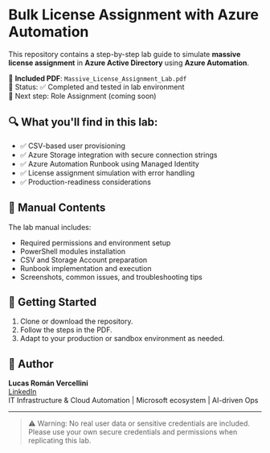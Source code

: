 # Bulk License Assignment with Azure Automation

This repository contains a step-by-step lab guide to simulate **massive license assignment** in **Azure Active Directory** using **Azure Automation**.

📄 **Included PDF**: `Massive_License_Assignment_Lab.pdf`  
🧪 Status: ✅ Completed and tested in lab environment  
🔧 Next step: Role Assignment (coming soon)

## 🔍 What you'll find in this lab:

- ✅ CSV-based user provisioning
- ✅ Azure Storage integration with secure connection strings
- ✅ Azure Automation Runbook using Managed Identity
- ✅ License assignment simulation with error handling
- ✅ Production-readiness considerations

## 📘 Manual Contents

The lab manual includes:
- Required permissions and environment setup
- PowerShell modules installation
- CSV and Storage Account preparation
- Runbook implementation and execution
- Screenshots, common issues, and troubleshooting tips

## 🚀 Getting Started

1. Clone or download the repository.
2. Follow the steps in the PDF.
3. Adapt to your production or sandbox environment as needed.

## 📎 Author

**Lucas Román Vercellini**  
[LinkedIn](https://www.linkedin.com/in/lucas-vercellini/)  
IT Infrastructure & Cloud Automation | Microsoft ecosystem | AI-driven Ops

---

> ⚠️ Warning: No real user data or sensitive credentials are included. Please use your own secure credentials and permissions when replicating this lab.
